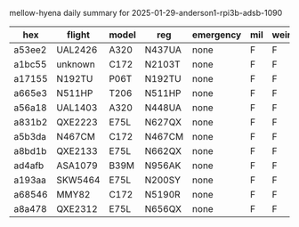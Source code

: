 mellow-hyena daily summary for 2025-01-29-anderson1-rpi3b-adsb-1090

|hex|flight|model|reg|emergency|mil|weirdo|
|--|--|--|--|--|--|--|
|a53ee2|UAL2426|A320|N437UA|none|F|F|
|a1bc55|unknown|C172|N2103T|none|F|F|
|a17155|N192TU|P06T|N192TU|none|F|F|
|a665e3|N511HP|T206|N511HP|none|F|F|
|a56a18|UAL1403|A320|N448UA|none|F|F|
|a831b2|QXE2223|E75L|N627QX|none|F|F|
|a5b3da|N467CM|C172|N467CM|none|F|F|
|a8bd1b|QXE2133|E75L|N662QX|none|F|F|
|ad4afb|ASA1079|B39M|N956AK|none|F|F|
|a193aa|SKW5464|E75L|N200SY|none|F|F|
|a68546|MMY82|C172|N5190R|none|F|F|
|a8a478|QXE2312|E75L|N656QX|none|F|F|
